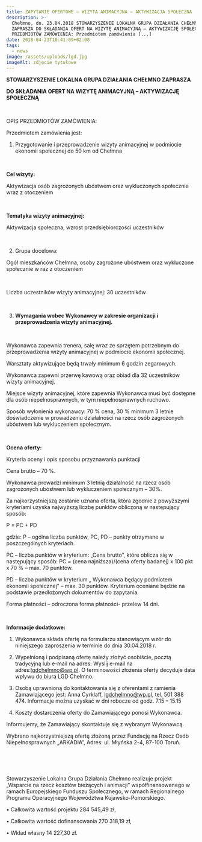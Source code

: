 ```yaml
---
title: ZAPYTANIE OFERTOWE – WIZYTA ANIMACYJNA – AKTYWIZACJA SPOŁECZNA
description: >-
  Chełmno, dn. 23.04.2018 STOWARZYSZENIE LOKALNA GRUPA DZIAŁANIA CHEŁMNO
  ZAPRASZA DO SKŁADANIA OFERT NA WIZYTĘ ANIMACYJNĄ – AKTYWIZACJĘ SPOŁECZNĄ OPIS
  PRZEDMIOTÓW ZAMÓWIENIA: Przedmiotem zamówienia [...]
date: 2018-04-23T10:41:09+02:00
tags:
  - news
image: /assets/uploads/lgd.jpg
imageAlt: zdjęcie tytułowe
---
```

**STOWARZYSZENIE LOKALNA GRUPA DZIAŁANIA CHEŁMNO ZAPRASZA**

**DO SKŁADANIA OFERT NA WIZYTĘ ANIMACYJNĄ – AKTYWIZACJĘ SPOŁECZNĄ**

<br>

OPIS PRZEDMIOTÓW ZAMÓWIENIA:



Przedmiotem zamówienia jest:

1. Przygotowanie i przeprowadzenie wizyty animacyjnej w podmiocie ekonomii społecznej do 50 km od Chełmna

<br>

**Cel wizyty:**

Aktywizacja osób zagrożonych ubóstwem oraz wykluczonych społecznie wraz z otoczeniem

<br>

**Tematyka wizyty animacyjnej:**

Aktywizacja społeczna, wzrost przedsiębiorczości uczestników

<br>

2. Grupa docelowa:

Ogół mieszkańców Chełmna, osoby zagrożone ubóstwem oraz wykluczone społecznie w raz z otoczeniem

<br>

Liczba uczestników wizyty animacyjnej: 30 uczestników

<br>

3. **Wymagania wobec Wykonawcy w zakresie organizacji i przeprowadzenia wizyty animacyjnej.**

<br>

Wykonawca zapewnia trenera, salę wraz ze sprzętem potrzebnym do przeprowadzenia wizyty animacyjnej w podmiocie ekonomii społecznej.



Warsztaty aktywizujące będą trwały minimum 6 godzin zegarowych.



Wykonawca zapewni przerwę kawową oraz obiad dla 32 uczestników wizyty animacyjnej.



Miejsce wizyty animacyjnej, które zapewnia Wykonawca musi być dostępne dla osób niepełnosprawnych, w tym niepełnosprawnych ruchowo.



Sposób wyłonienia wykonawcy: 70 % cena, 30 % minimum 3 letnie doświadczenie w prowadzeniu działalności na rzecz osób zagrożonych ubóstwem lub wykluczeniem społecznym.

<br>

**Ocena oferty:**

Kryteria oceny i opis sposobu przyznawania punktacji



Cena brutto – 70 %.



Wykonawca prowadzi minimum 3 letnią działalność na rzecz osób zagrożonych ubóstwem lub wykluczeniem społecznym – 30%.



Za najkorzystniejszą zostanie uznana oferta, która zgodnie z powyższymi kryteriami uzyska najwyższą liczbę punktów obliczoną w następujący sposób:



P = PC + PD



gdzie: P – ogólna liczba punktów, PC, PD – punkty otrzymane w poszczególnych kryteriach.



PC – liczba punktów w kryterium: „Cena brutto”, które oblicza się w następujący sposób: PC = (cena najniższa)/(cena oferty badanej) x 100 pkt x 70 % – max. 70 punktów.



PD – liczba punktów w kryterium „ Wykonawca będący podmiotem ekonomii społecznej” – max. 30 punktów. Kryterium oceniane będzie na podstawie przedłożonych dokumentów do zapytania.



Forma płatności – odroczona forma płatności- przelew 14 dni.

<br>

**Informacje dodatkowe:**

1. Wykonawca składa ofertę na formularzu stanowiącym wzór do niniejszego zaproszenia w terminie do dnia 30.04.2018 r.

2. Wypełnioną i podpisaną ofertę należy złożyć osobiście, pocztą tradycyjną lub e-mail na adres: Wyslij e-mail na adres:lgdchelmno@wp.pl. O terminowości złożenia oferty decyduje data wpływu do biura LGD Chełmno.

3. Osobą uprawnioną do kontaktowania się z oferentami z ramienia Zamawiającego jest: Anna Cyrklaff, lgdchelmno@wp.pl, tel. 501 388 474. Informacje można uzyskać w dni robocze od godz. 7.15 – 15.15



4. Koszty dostarczenia oferty do Zamawiającego ponosi Wykonawca.



Informujemy, że Zamawiający skontaktuje się z wybranym Wykonawcą.

Wybrano najkorzystniejszą ofertę złożoną przez Fundację na Rzecz Osób Niepełnosprawnych „ARKADIA”, Adres: ul. Młyńska 2-4, 87-100 Toruń.

<br>

<br>

<br>

Stowarzyszenie Lokalna Grupa Działania Chełmno realizuje projekt „Wsparcie na rzecz kosztów bieżących i animacji” współfinansowanego w ramach Europejskiego Funduszu Społecznego, w ramach Regionalnego Programu Operacyjnego Województwa Kujawsko-Pomorskiego.



• Całkowita wartość projektu 284 545,49 zł,



• Całkowita wartość dofinansowania 270 318,19 zł,



• Wkład własny 14 227,30 zł.
